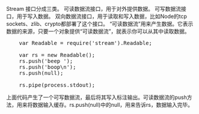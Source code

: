 Stream 接口分成三类。
    可读数据流接口，用于对外提供数据。
    可写数据流接口，用于写入数据。
    双向数据流接口，用于读取和写入数据，比如Node的tcp sockets、zlib、crypto都部署了这个接口。
“可读数据流”用来产生数据。它表示数据的来源，只要一个对象提供“可读数据流”，就表示你可以从其中读取数据。
<pre>
    var Readable = require('stream').Readable;

    var rs = new Readable();
    rs.push('beep ');
    rs.push('boop\n');
    rs.push(null);

    rs.pipe(process.stdout);
</pre>    
上面代码产生了一个可写数据流，最后将其写入标注输出。可读数据流的push方法，用来将数据输入缓存。rs.push(null)中的null，用来告诉rs，数据输入完毕。
